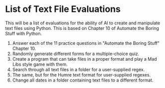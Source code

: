 # List of Text File Evaluations

This will be a list of evaluations for the ability of AI to create and manipulate text files using Python. This is based on Chapter 10 of Automate the Boring Stuff with Python.

1. Answer each of the 11 practice questions in "Automate the Boring Stuff" Chapter 10.
2. Randomly generate different forms for a multiple-choice quiz.
3. Create a program that can take files in a proper format and play a Mad Libs style game with them.
4. Search through all text files in a folder for a user-supplied regex.
5. The same, but for the Humre text format for user-supplied regexes.
6. Change all dates in a folder containing text files to a different format.